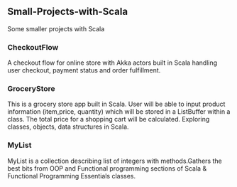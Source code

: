 ## Small-Projects-with-Scala
Some smaller projects with Scala

### CheckoutFlow
A checkout flow for online store with Akka actors built in Scala handling user checkout, payment status and order fulfillment.

### GroceryStore
This is a grocery store app built in Scala. 
User will be able to input product information (item,price, quantity) 
which will be stored in a ListBuffer within a class. The total price for a shopping cart will be calculated.
Exploring classes, objects, data structures in Scala.

### MyList
MyList is a collection describing list of integers with methods.Gathers the best bits from OOP 
and Functional programming sections of Scala & Functional Programming Essentials classes.
